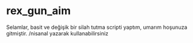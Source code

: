 # rex_gun_aim
Selamlar, basit ve değişik bir silah tutma scripti yaptım, umarım hoşunuza gitmiştir.
/nisanal yazarak kullanabilirsiniz
